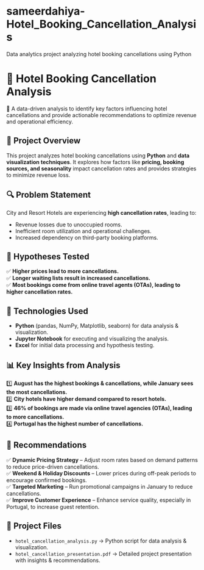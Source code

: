 # sameerdahiya-Hotel_Booking_Cancellation_Analysis
Data analytics project analyzing hotel booking cancellations using Python
# 🏨 Hotel Booking Cancellation Analysis  
🚀 A data-driven analysis to identify key factors influencing hotel cancellations and provide actionable recommendations to optimize revenue and operational efficiency.  

## 📌 Project Overview  
This project analyzes hotel booking cancellations using **Python** and **data visualization techniques**. It explores how factors like **pricing, booking sources, and seasonality** impact cancellation rates and provides strategies to minimize revenue loss.  

## 🔍 Problem Statement  
City and Resort Hotels are experiencing **high cancellation rates**, leading to:  
- Revenue losses due to unoccupied rooms.  
- Inefficient room utilization and operational challenges.  
- Increased dependency on third-party booking platforms.  

## 🔹 Hypotheses Tested  
✅ **Higher prices lead to more cancellations.**  
✅ **Longer waiting lists result in increased cancellations.**  
✅ **Most bookings come from online travel agents (OTAs), leading to higher cancellation rates.**  

## 🔹 Technologies Used  
- **Python** (pandas, NumPy, Matplotlib, seaborn) for data analysis & visualization.  
- **Jupyter Notebook** for executing and visualizing the analysis.  
- **Excel** for initial data processing and hypothesis testing.  

## 📊 Key Insights from Analysis  
1️⃣ **August has the highest bookings & cancellations, while January sees the most cancellations.**  
2️⃣ **City hotels have higher demand compared to resort hotels.**  
3️⃣ **46% of bookings are made via online travel agencies (OTAs), leading to more cancellations.**  
4️⃣ **Portugal has the highest number of cancellations.**  

## 📌 Recommendations  
✅ **Dynamic Pricing Strategy** – Adjust room rates based on demand patterns to reduce price-driven cancellations.  
✅ **Weekend & Holiday Discounts** – Lower prices during off-peak periods to encourage confirmed bookings.  
✅ **Targeted Marketing** – Run promotional campaigns in January to reduce cancellations.  
✅ **Improve Customer Experience** – Enhance service quality, especially in Portugal, to increase guest retention.  

## 📂 Project Files  
- `hotel_cancellation_analysis.py` → Python script for data analysis & visualization.  
- `hotel_cancellation_presentation.pdf` → Detailed project presentation with insights & recommendations.  
